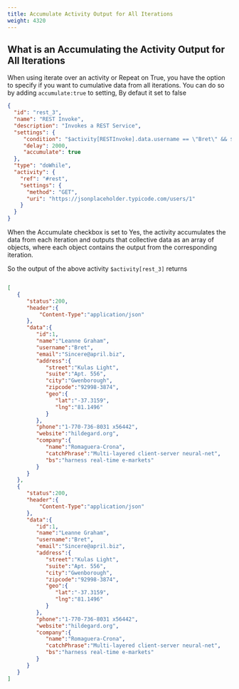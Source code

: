 ```yaml
---
title: Accumulate Activity Output for All Iterations
weight: 4320
---
```


## What is an Accumulating the Activity Output for All Iterations

When using iterate over an activity or Repeat on True, you have the option to specify if you want to cumulative data from all iterations. 
You can do so by adding  `accumulate:true` to setting, By defaut it set to false


```json
{
  "id": "rest_3",
  "name": "REST Invoke",
  "description": "Invokes a REST Service",
  "settings": {
     "condition": "$activity[RESTInvoke].data.username == \"Bret\" && $iteration[index]<1",
     "delay": 2000,
     "accumulate": true
  },
  "type": "doWhile",
  "activity": {
    "ref": "#rest",
    "settings": {
      "method": "GET",
      "uri": "https://jsonplaceholder.typicode.com/users/1"
    }
  }
}
```

When the Accumulate checkbox is set to Yes, the activity accumulates the data from each iteration and outputs that collective data as an array of objects, where each object contains the output from the corresponding iteration.

So the output of the above activity `$activity[rest_3]` returns

```json

[
   {
      "status":200,
      "header":{
          "Content-Type":"application/json"
      },
      "data":{
         "id":1,
         "name":"Leanne Graham",
         "username":"Bret",
         "email":"Sincere@april.biz",
         "address":{
            "street":"Kulas Light",
            "suite":"Apt. 556",
            "city":"Gwenborough",
            "zipcode":"92998-3874",
            "geo":{
               "lat":"-37.3159",
               "lng":"81.1496"
            }
         },
         "phone":"1-770-736-8031 x56442",
         "website":"hildegard.org",
         "company":{
            "name":"Romaguera-Crona",
            "catchPhrase":"Multi-layered client-server neural-net",
            "bs":"harness real-time e-markets"
         }
      }
   },
   {
      "status":200,
      "header":{
          "Content-Type":"application/json"
      },
      "data":{
         "id":1,
         "name":"Leanne Graham",
         "username":"Bret",
         "email":"Sincere@april.biz",
         "address":{
            "street":"Kulas Light",
            "suite":"Apt. 556",
            "city":"Gwenborough",
            "zipcode":"92998-3874",
            "geo":{
               "lat":"-37.3159",
               "lng":"81.1496"
            }
         },
         "phone":"1-770-736-8031 x56442",
         "website":"hildegard.org",
         "company":{
            "name":"Romaguera-Crona",
            "catchPhrase":"Multi-layered client-server neural-net",
            "bs":"harness real-time e-markets"
         }
      }
   }
]

```
